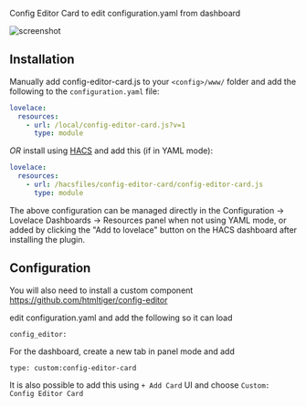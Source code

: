 
Config Editor Card to edit configuration.yaml from dashboard

![screenshot](https://github.com/htmltiger/config-editor-card/raw/main/screenshot.png)
## Installation

Manually add config-editor-card.js
to your `<config>/www/` folder and add the following to the `configuration.yaml` file:
```yaml
lovelace:
  resources:
    - url: /local/config-editor-card.js?v=1
      type: module
```

_OR_ install using [HACS](https://hacs.xyz/) and add this (if in YAML mode):
```yaml
lovelace:
  resources:
    - url: /hacsfiles/config-editor-card/config-editor-card.js
      type: module
```

The above configuration can be managed directly in the Configuration -> Lovelace Dashboards -> Resources panel when not using YAML mode,
or added by clicking the "Add to lovelace" button on the HACS dashboard after installing the plugin.


## Configuration


You will also need to install a custom component https://github.com/htmltiger/config-editor

edit configuration.yaml and add the following so it can load
```
config_editor:
```

For the dashboard, create a new tab in panel mode and add
```
type: custom:config-editor-card
```

It is also possible to add this using `+ Add Card` UI and choose `Custom: Config Editor Card`
